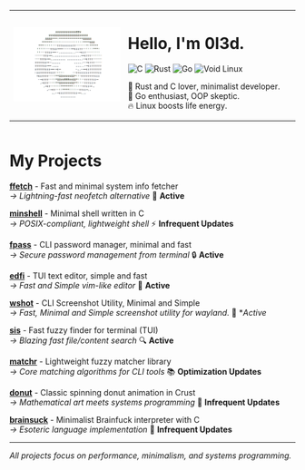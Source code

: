 <table align="left">
<tr>
<td width="40%">
<img src="donut.gif" alt="Coding GIF" width="100%"/>
</td>
<td width="60%">
<h1>Hello, I'm 0l3d.</h1>
<p>
  <img src="https://img.shields.io/badge/c-%2300599C.svg?style=for-the-badge&logo=c&logoColor=white" alt="C"/>
  <img src="https://img.shields.io/badge/rust-%23000000.svg?style=for-the-badge&logo=rust&logoColor=white" alt="Rust"/>
  <img src="https://img.shields.io/badge/go-%2300ADD8.svg?style=for-the-badge&logo=go&logoColor=white" alt="Go"/>
  <img src="https://img.shields.io/badge/void%20linux-478061?style=for-the-badge&logo=linux&logoColor=white" alt="Void Linux"/>
</p>
<p>🦀 Rust and C lover, minimalist developer.<br>
💎 Go enthusiast, OOP skeptic.<br>
🔥 Linux boosts life energy.</p>
</td>
</tr>
</table>

<br clear="left"/>

# My Projects
[**ffetch**](https://github.com/0l3d/ffetch) - Fast and minimal system info fetcher  
*→ Lightning-fast neofetch alternative* 🚀 **Active**

[**minshell**](https://github.com/0l3d/minshell) - Minimal shell written in C  
*→ POSIX-compliant, lightweight shell* ⚡ **Infrequent Updates**

[**fpass**](https://github.com/0l3d/fpass) - CLI password manager, minimal and fast  
*→ Secure password management from terminal* 🔒 **Active**

[**edfi**](https://github.com/0l3d/edfi) - TUI text editor, simple and fast  
*→ Fast and Simple vim-like editor* 📝 **Active**

[**wshot**](https://github.com/0l3d/wshot) - CLI Screenshot Utility, Minimal and Simple  
*→ Fast, Minimal and Simple screenshot utility for wayland.* 📝 **Active*

[**sis**](https://github.com/0l3d/search-in-sight) - Fast fuzzy finder for terminal (TUI)  
*→ Blazing fast file/content search* 🔍 **Active**

[**matchr**](https://github.com/0l3d/matchr) - Lightweight fuzzy matcher library  
*→ Core matching algorithms for CLI tools* 📚 **Optimization Updates**

[**donut**](https://github.com/0l3d/donut) - Classic spinning donut animation in Crust  
*→ Mathematical art meets systems programming* 🍩 **Infrequent Updates**

[**brainsuck**](https://github.com/0l3d/brainsuck) - Minimalist Brainfuck interpreter with C  
*→ Esoteric language implementation* 🧠 **Infrequent Updates**

---


*All projects focus on performance, minimalism, and systems programming.*
